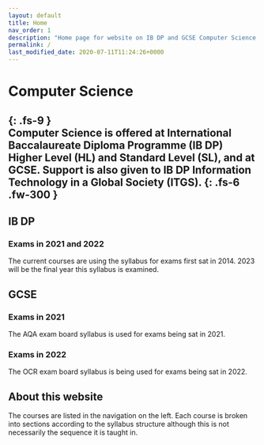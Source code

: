 ```yaml
---
layout: default
title: Home
nav_order: 1
description: "Home page for website on IB DP and GCSE Computer Science."
permalink: /
last_modified_date: 2020-07-11T11:24:26+0000
---
```


# Computer Science
{: .fs-9 }
<br>
Computer Science is offered at International Baccalaureate Diploma Programme (IB DP) Higher Level (HL) and Standard Level (SL), and at GCSE. Support is also given to IB DP Information Technology in a Global Society (ITGS).
{: .fs-6 .fw-300 }
---
## IB DP

### Exams in 2021 and 2022

The current courses are using the syllabus for exams first sat in 2014. 2023 will be the final year this syllabus is examined.

## GCSE

### Exams in 2021
The AQA exam board syllabus is used for exams being sat in 2021.

### Exams in 2022
The OCR exam board syllabus is being used for exams being sat in 2022.

## About this website

The courses are listed in the navigation on the left. Each course is broken into sections according to the syllabus structure although this is not necessarily the sequence it is taught in.
